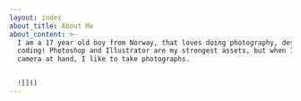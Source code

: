 ```yaml
---
layout: index
about_title: About Me
about_content: >-
  I am a 17 year old boy from Norway, that loves doing photography, design and
  coding! Photoshop and Illustrator are my strongest assets, but when I have the
  camera at hand, I like to take photographs.


  ![]()
---
```

